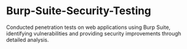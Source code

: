 # Burp-Suite-Security-Testing
Conducted penetration tests on web applications using Burp Suite, identifying vulnerabilities and  providing security improvements through detailed analysis.
